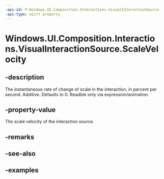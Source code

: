 ```yaml
---
-api-id: P:Windows.UI.Composition.Interactions.VisualInteractionSource.ScaleVelocity
-api-type: winrt property
---
```


<!-- Property syntax.
public float ScaleVelocity { get; }
-->

# Windows.UI.Composition.Interactions.VisualInteractionSource.ScaleVelocity

## -description
The instantaneous rate of change of scale in the interaction, in percent per second. Additive. Defaults to 0. Readble only via expression/animation.



## -property-value
The scale velocity of the interaction source.

## -remarks

## -see-also

## -examples

